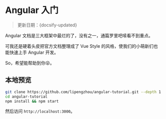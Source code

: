 # Angular 入门

> 更新日期：{docsify-updated}

Angular 文档是三大框架中最烂的了，没有之一，通篇罗里吧嗦看不到重点。

可我还是硬着头皮把官方文档整理成了 Vue Style 的风格，使我们的小萌新们也能快速上手 Angular 开发。

So，希望能帮助到你😝。

## 本地预览

```bash
git clone https://github.com/lipengzhou/angular-tutorial.git --depth 1
cd angular-tutorial
npm install && npm start
```

然后访问 `http://localhost:3000`。